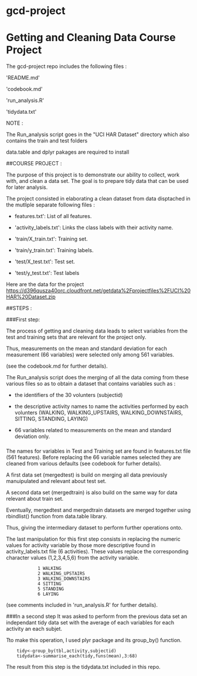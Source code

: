 # gcd-project
Getting and Cleaning Data Course Project
========================================

The gcd-project repo includes the following files :

'README.md'

'codebook.md'

'run_analysis.R' 

'tidydata.txt'


NOTE :

The Run_analysis script goes in the "UCI HAR Dataset" directory which
also contains the train and test folders

data.table and dplyr pakages are required to install

##COURSE PROJECT :

The purpose of this project is to demonstrate our ability to collect, work with,
and clean a data set. The goal is to prepare tidy data that can be used for later analysis. 

The project consisted in elaborating a clean dataset from data disptached in
the mutliple separate following files :

- features.txt': List of all features.

- 'activity_labels.txt': Links the class labels with their activity name.

- 'train/X_train.txt': Training set.

- 'train/y_train.txt': Training labels.

- 'test/X_test.txt': Test set.

- 'test/y_test.txt': Test labels

Here are the data for the project
https://d396qusza40orc.cloudfront.net/getdata%2Fprojectfiles%2FUCI%20HAR%20Dataset.zip 

##STEPS :

###First step:

The process of getting and cleaning data leads to select variables
from the test and training sets that are relevant for the project only.

Thus, measurements on the mean and standard deviation for each measurement
(66 variables) were selected only among 561 variables.

(see the codebook.md for further details).

The Run_analysis script does the merging of all the data coming from these various 
files so as to obtain a dataset that contains variables such as :

- the identifiers of the 30 volunters (subjectid)

- the descriptive activity names to name the activities performed by each volunters
  (WALKING, WALKING_UPSTAIRS, WALKING_DOWNSTAIRS, SITTING, STANDING, LAYING) 
  
- 66 variables related to measurements on the mean and standard deviation only.

###

The names for variables in Test and Training set are found in features.txt file
(561 features). Before replacing the 66 variable names selected they are cleaned
from various defaults (see codebook for furher details).

A first data set (mergedtest) is build on merging all data previously manuipulated
and relevant about test set.

A second data set (mergedtrain) is also build on the same way for data relevant about
train set.

Eventually, mergedtest and mergedtrain datasets are merged together using rbindlist()
function from data.table library.

Thus, giving the intermediary dataset to perform further operations onto.

The last manipulation for this first step consists in replacing the numeric values
for activity variable by those more descriptive found in activity_labels.txt file
(6 activities). These values replace the corresponding character values (1,2,3,4,5,6)
from the activity variable.

                1 WALKING
                2 WALKING_UPSTAIRS
                3 WALKING_DOWNSTAIRS
                4 SITTING
                5 STANDING
                6 LAYING

  (see comments included in 'run_analysis.R' for further details).

###In a second step
It was asked to perform from the previous data set an independant tidy data set
with the average of each variables for each activity an each subjet.

Tto make this operation, I used plyr package and its group_by() function.

        tidy<-group_by(tbl,activity,subjectid)
        tidydata<-summarise_each(tidy,funs(mean),3:68)

The result from this step is the tidydata.txt included in this repo.






